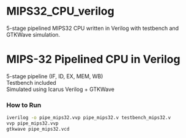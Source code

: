 # MIPS32_CPU_verilog
5-stage pipelined MIPS32 CPU written in Verilog with testbench and GTKWave simulation.

# MIPS-32 Pipelined CPU in Verilog
5-stage pipeline (IF, ID, EX, MEM, WB)  
Testbench included  
Simulated using Icarus Verilog + GTKWave  

### How to Run
```bash
iverilog -o pipe_mips32.vvp pipe_mips32.v testbench_mips32.v
vvp pipe_mips32.vvp
gtkwave pipe_mips32.vcd

